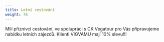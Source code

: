 ```yaml
---
title: Letní cestování
weight: 76
---
```

Milí příznivci cestování, ve spolupráci s CK Vegatour  pro Vás připravujeme nabídku letních zájezdů. Klienti VIGVAMU mají 10% slevu!!!
